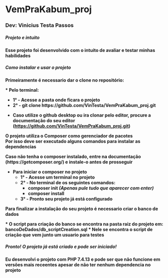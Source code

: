 # VemPraKabum_proj
<h3>Dev: Vinicius Testa Passos</h3>
<b><h5>Projeto e intuito</h5></p>
<p>Esse projeto foi desenvolvido com o intuito de avaliar e testar minhas habilidades</p>

<b><h5>Como instalar e usar o projeto</h5></p>

<p>Primeiramente é necessario dar o clone no repositório:</p>
* Pelo terminal:
<ul>
  <li>1° - Acesse a pasta onde ficara o projeto</li>
  <li>2° - git clone https://github.com/VinTesta/VemPraKabum_proj.git</li>
</ul>

* Caso utilize o github desktop ou ira clonar pelo editor, procure a documentação do seu editor (https://github.com/VinTesta/VemPraKabum_proj.git)

<p>O projeto utiliza o Composer como gerenciador de pacotes<br> 
  Por isso deve ser executado alguns comandos para instalar as dependencias</p>
  
  <p>Caso não tenha o composer instalado, entre na documentação (https://getcomposer.org/) e instale-o antes de prosseguir</p>
  
* Para iniciar o composer no projeto
  <ul>
    <li>1° - Acesse um terminal no projeto</li>
    <li>2° - No terminal de os seguintes comandos:
      <ul>
        <li>composer init <i>(Apenas pule tudo que aparecer com enter)</i></li>
        <li>composer install</li>
      </ul>
    <li>3° - Pronto seu projeto já está configurado</li>
  </ul>
  
<p>Para finalizar a instalação do seu projeto é necessario criar o banco de dados</p>
* O script para criação do banco se encontra na pasta raiz do projeto em: bancoDeDados/db_scriptCreation.sql
* Nele se encontra o script de criação que vem junto um usuario para testes

<h5>Pronto! O projeto já está criado e pode ser iniciado!</h5>
<p>Eu desenvolvi o projeto com PHP 7.4.13 e pode ser que não funcione em versões mais receentes apesar de não ter nenhum dependencia no projeto</p>

